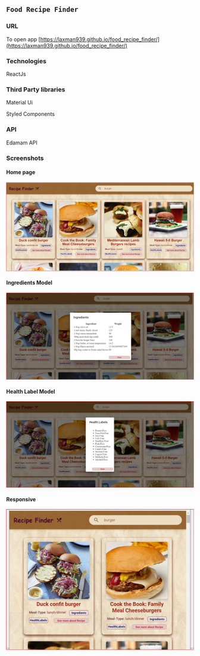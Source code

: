 ## `Food Recipe Finder`

### URL
To open app 
[https://laxman939.github.io/food_recipe_finder/](https://laxman939.github.io/food_recipe_finder/)

### Technologies
ReactJs

### Third Party libraries
Material Ui 

Styled Components

### API
Edamam API

### Screenshots

#### Home page
![Screenshot](https://github.com/laxman939/food_recipe_finder/blob/main/Screenshots/Recipe1.jpg?raw=true)

#### Ingredients Model
![Screenshot](https://github.com/laxman939/food_recipe_finder/blob/main/Screenshots/Recipe2.jpg?raw=true)

#### Health Label Model
![Screenshot](https://github.com/laxman939/food_recipe_finder/blob/main/Screenshots/Recipe3.jpg?raw=true)

#### Responsive
![Screenshot](https://github.com/laxman939/food_recipe_finder/blob/main/Screenshots/Recipe4.jpg?raw=true)

